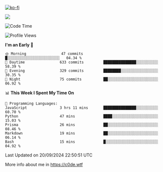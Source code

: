 [![ko-fi](https://ko-fi.com/img/githubbutton_sm.svg)](https://ko-fi.com/Z8Z4Y2LKX)

<a href="https://wakatime.com"><img src="https://wakatime.com/share/@c0dezin/b7f18a7c-ab3a-40b8-8bc7-b1b7bf71f1d6.svg" /></a>

<!--START_SECTION:waka-->
![Code Time](http://img.shields.io/badge/Code%20Time-107%20hrs%2027%20mins-blue)

![Profile Views](http://img.shields.io/badge/Profile%20Views-0-blue)

**I'm an Early 🐤** 

```text
🌞 Morning                47 commits          █░░░░░░░░░░░░░░░░░░░░░░░░   04.34 % 
🌆 Daytime                633 commits         ███████████████░░░░░░░░░░   58.39 % 
🌃 Evening                329 commits         ████████░░░░░░░░░░░░░░░░░   30.35 % 
🌙 Night                  75 commits          ██░░░░░░░░░░░░░░░░░░░░░░░   06.92 % 
```


📊 **This Week I Spent My Time On** 

```text
💬 Programming Languages: 
JavaScript               3 hrs 11 mins       ███████████████░░░░░░░░░░   60.70 % 
Python                   47 mins             ████░░░░░░░░░░░░░░░░░░░░░   15.03 % 
Prisma                   26 mins             ██░░░░░░░░░░░░░░░░░░░░░░░   08.46 % 
Markdown                 19 mins             ██░░░░░░░░░░░░░░░░░░░░░░░   06.14 % 
Bash                     15 mins             █░░░░░░░░░░░░░░░░░░░░░░░░   04.92 % 
```


 Last Updated on 20/09/2024 22:50:51 UTC
<!--END_SECTION:waka-->

More info about me in https://c0de.wtf
